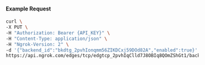 <!-- Code generated for API Clients. DO NOT EDIT. -->

#### Example Request

```bash
curl \
-X PUT \
-H "Authorization: Bearer {API_KEY}" \
-H "Content-Type: application/json" \
-H "Ngrok-Version: 2" \
-d '{"backend_id":"bkdtg_2pvhIonqmm56ZIKDCxj59DOd82A","enabled":true}' \
https://api.ngrok.com/edges/tcp/edgtcp_2pvhIqClld7J8OBIq8QOmZShGt1/backend
```
